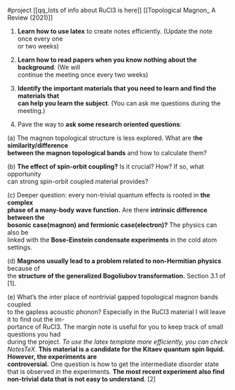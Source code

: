 #project
[[qq_lots of info about RuCl3 is here]]
[[Topological Magnon_ A Review (2021)]]

1. **Learn how to use latex** to create notes efficiently. (Update the note once every one  
or two weeks)  

2. **Learn how to read papers when you know nothing about the background**. (We will  
continue the meeting once every two weeks)  

3. **Identify the important materials that you need to learn and find the materials that  
can help you learn the subject**. (You can ask me questions during the meeting.)  

4. Pave the way to **ask some research oriented questions**:  

(a) The magnon topological structure is less explored. What are t**he similarity/difference  
between the magnon topological bands** and how to calculate them?  

(b) **The effect of spin-orbit coupling?** Is it crucial? How? If so, what opportunity  
can strong spin-orbit coupled material provides?  

(c) Deeper question: every non-trivial quantum effects is rooted in **the complex  
phase of a many-body wave function.** Are there **intrinsic difference between the  
bosonic case(magnon) and fermionic case(electron)?** The physics can also be  
linked with the **Bose-Einstein condensate experiments** in the cold atom settings.  

(d) **Magnons usually lead to a problem related to non-Hermitian physics** because of  
the **structure of the generalized Bogoliubov transformation.** Section 3.1 of [1].  

(e) What’s the inter place of nontrivial gapped topological magnon bands coupled  
to the gapless acoustic phonon? Especially in the RuCl3 material I will leave it to find out the im-  
portance of RuCl3. The margin note is useful for you to keep track of small questions you had  
during the project. *To use the latex template more efficiently, you can check NotesTeX*. **This material is a candidate for the Kitaev quantum spin liquid. However, the experiments are  
controversial.** One question is how to get the intermediate disorder state that is observed in the experiments. **The most recent experiment also find non-trivial data that is not easy to understand**. [2]